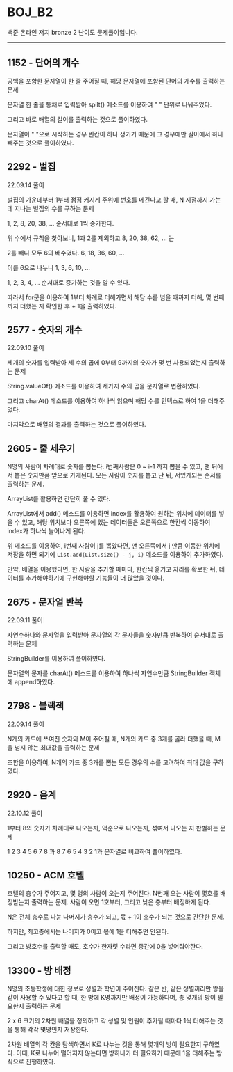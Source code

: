 # BOJ_B2
백준 온라인 저지 bronze 2 난이도 문제풀이입니다.

---

## 1152 - 단어의 개수

공백을 포함한 문자열이 한 줄 주어질 때, 해당 문자열에 포함된 단어의 개수를 출력하는 문제

문자열 한 줄을 통채로 입력받아 spilt() 메소드를 이용하여 " " 단위로 나눠주었다. 

그리고 바로 배열의 길이를 출력하는 것으로 풀이하였다.

문자열이 " "으로 시작하는 경우 빈칸이 하나 생기기 때문에 그 경우에만 길이에서 하나 빼주는 것으로 풀이하였다.

## 2292 - 벌집

22.09.14 풀이

벌집의 가운데부터 1부터 점점 커지게 주위에 번호를 메긴다고 할 때, N 지점까지 가는데 지나는 벌집의 수를 구하는 문제

1, 2, 8, 20, 38, ... 순서대로 1씩 증가한다.

위 수에서 규칙을 찾아보니, 1과 2를 제외하고 8, 20, 38, 62, ... 는

2를 빼니 모두 6의 배수였다. 6, 18, 36, 60, ...

이를 6으로 나누니 1, 3, 6, 10, ...

1, 2, 3, 4, ... 순서대로 증가하는 것을 알 수 있다.

따라서 for문을 이용하여 1부터 차례로 더해가면서 해당 수를 넘을 때까지 더해, 몇 번째까지 더했는 지 확인한 후 + 1을 출력하였다.

## 2577 - 숫자의 개수

22.09.10 풀이

세개의 숫자를 입력받아 세 수의 곱에 0부터 9까지의 숫자가 몇 번 사용되었는지 출력하는 문제

String.valueOf() 메소드를 이용하여 세가지 수의 곱을 문자열로 변환하였다. 

그리고 charAt() 메소드를 이용하여 하나씩 읽으며 해당 수를 인덱스로 하여 1을 더해주었다.

마지막으로 배열의 결과를 출력하는 것으로 풀이하였다.

## 2605 - 줄 세우기

N명의 사람이 차례대로 숫자를 뽑는다. i번째사람은 0 ~ i-1 까지 뽑을 수 있고, 맨 뒤에서 뽑은 숫자만큼 앞으로 가게된다. 모든 사람이 숫자를 뽑고 난 뒤, 서있게되는 순서를 출력하는 문제.

ArrayList를 활용하면 간단히 풀 수 있다.

ArrayList에서 add() 메소드를 이용하면 index를 활용하여 원하는 위치에 데이터를 넣을 수 있고, 해당 위치보다 오른쪽에 있는 데이터들은 오른쪽으로 한칸씩 이동하여 index가 하나씩 늘어나게 된다.

위 메소드를 이용하여, i번째 사람이 j를 뽑았다면, 맨 오른쪽에서 j 만큼 이동한 위치에 저장을 하면 되기에 `List.add(List.size() - j, i)` 메소드를 이용하여 추가하였다.

만약, 배열을 이용했다면, 한 사람을 추가할 때마다, 한칸씩 옮기고 자리를 확보한 뒤, 데이터를 추가해야하기에 구현해야할 기능들이 더 많았을 것이다.

## 2675 - 문자열 반복

22.09.11 풀이

자연수하나와 문자열을 입력받아 문자열의 각 문자들을 숫자만큼 반복하여 순서대로 출력하는 문제

StringBuilder를 이용하여 풀이하였다.

문자열의 문자를 charAt() 메소드를 이용하여 하나씩 자연수만큼 StringBuilder 객체에 append하였다.

## 2798 - 블랙잭

22.09.14 풀이

N개의 카드에 쓰여진 숫자와 M이 주어질 때, N개의 카드 중 3개를 골라 더했을 때, M을 넘지 않는 최대값을 출력하는 문제

조합을 이용하여, N개의 카드 중 3개를 뽑는 모든 경우의 수를 고려하여 최대 값을 구하였다. 

## 2920 - 음계

22.10.12 풀이

1부터 8의 숫자가 차례대로 나오는지, 역순으로 나오는지, 섞여서 나오는 지 판별하는 문제

1 2 3 4 5 6 7 8 과 8 7 6 5 4 3 2 1과 문자열로 비교하여 풀이하였다.

## 10250 - ACM 호텔

호텔의 층수가 주어지고, 몇 명의 사람이 오는지 주어진다. N번째 오는 사람이 몇호를 배정받는지 출력하는 문제. 사람이 오면 1호부터, 그리고 낮은 층부터 배정하게 된다.

N은 전체 층수로 나눈 나머지가 층수가 되고, 몫 + 1이 호수가 되는 것으로 간단한 문제. 

하지만, 최고층에서는 나머지가 0이고 몫에 1을 더해주면 안된다.

그리고 방호수를 출력할 때도, 호수가 한자릿 수라면 중간에 0을 넣어줘야한다.

## 13300 - 방 배정

N명의 초등학생에 대한 정보로 성별과 학년이 주어진다. 같은 반, 같은 성별끼리만 방을 같이 사용할 수 있다고 할 때, 한 방에 K명까지만 배정이 가능하다며, 총 몇개의 방이 필요한지 출력하는 문제

2 x 6 크기의 2차원 배열을 정의하고 각 성별 및 인원이 추가될 때마다 1씩 더해주는 것을 통해 각각 몇명인지 저장한다.

2차원 배열의 각 칸을 탐색하면서 K로 나누는 것을 통해 몇개의 방이 필요한지 구하였다. 이때, K로 나누어 떨어지지 않는다면 방하나가 더 필요하기 때문에 1을 더해주는 방식으로 진행하였다.


